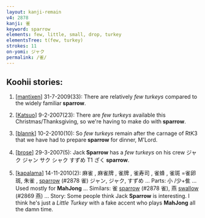 ```yaml
---
layout: kanji-remain
v4: 2878
kanji: 雀
keyword: sparrow
elements: few, little, small, drop, turkey
elementsTree: t(few, turkey)
strokes: 11
on-yomi: ジャク
permalink: /雀/
---
```


## Koohii stories: 

1) [<a href="http://kanji.koohii.com/profile/mantixen">mantixen</a>] 31-7-2009(33): There are relatively <em>few</em> <em>turkeys</em> compared to the widely familiar<strong> sparrow</strong>.

2) [<a href="http://kanji.koohii.com/profile/Katsuo">Katsuo</a>] 9-2-2007(23): There are <em>few turkeys</em> available this Christmas/Thanksgiving, so we&#039;re having to make do with<strong> sparrow</strong>.

3) [<a href="http://kanji.koohii.com/profile/blannk">blannk</a>] 10-2-2010(10): So <em>few turkeys</em> remain after the carnage of RtK3 that we have had to prepare<strong> sparrow</strong> for dinner, M&#039;Lord.

4) [<a href="http://kanji.koohii.com/profile/brose">brose</a>] 29-3-2007(5): Jack<strong> Sparrow</strong> has a <em>few turkeys</em> on his crew ジャク ジャン サク シャク すずめ T1 ざく<strong> sparrow</strong>.

5) [<a href="http://kanji.koohii.com/profile/kapalama">kapalama</a>] 14-11-2010(2): 麻雀 , 麻雀牌 , 雀牌 , 雀寿司 , 雀蜂 , 雀斑 =雀卵斑, 朱雀 , <a href="../v4/2878.html">sparrow</a> (#2878 雀) ジャン, ジャク, すずめ ... Parts: 小 /少+隹 ... Used mostly for <strong>MahJong</strong> ... Similars: 雀 <a href="../v4/2878.html">sparrow</a> (#2878 雀), 燕 <a href="../v4/2869.html">swallow</a> (#2869 燕) ... Story: Some people think Jack <strong>Sparrow</strong> is interesting. I think he&#039;s just a <em>Little Turkey</em> with a fake accent who plays <strong>MahJong</strong> all the damn time.

